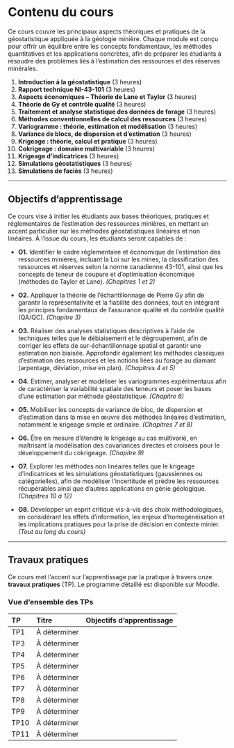 # Contenu du cours

Ce cours couvre les principaux aspects théoriques et pratiques de la géostatistique appliquée à la géologie minière. Chaque module est conçu pour offrir un équilibre entre les concepts fondamentaux, les méthodes quantitatives et les applications concrètes, afin de préparer les étudiants à résoudre des problèmes liés à l’estimation des ressources et des réserves minérales.

1. **Introduction à la géostatistique** (3 heures)
2. **Rapport technique NI-43-101** (3 heures)  
3. **Aspects économiques – Théorie de Lane et Taylor** (3 heures)  
4. **Théorie de Gy et contrôle qualité** (3 heures)  
5. **Traitement et analyse statistique des données de forage** (3 heures)  
6. **Méthodes conventionnelles de calcul des ressources** (3 heures)  
7. **Variogramme : théorie, estimation et modélisation** (3 heures)  
8. **Variance de blocs, de dispersion et d’estimation** (3 heures)  
9. **Krigeage : théorie, calcul et pratique** (3 heures)  
10. **Cokrigeage : domaine multivariable** (3 heures)  
11. **Krigeage d’indicatrices** (3 heures)  
12. **Simulations géostatistiques** (3 heures)  
13. **Simulations de faciès** (3 heures)  

---

## Objectifs d’apprentissage

Ce cours vise à initier les étudiants aux bases théoriques, pratiques et réglementaires de l’estimation des ressources minières, en mettant un accent particulier sur les méthodes géostatistiques linéaires et non linéaires. À l’issue du cours, les étudiants seront capables de :

- **O1.** Identifier le cadre réglementaire et économique de l’estimation des ressources minières, incluant la Loi sur les mines, la classification des ressources et réserves selon la norme canadienne 43-101, ainsi que les concepts de teneur de coupure et d’optimisation économique (méthodes de Taylor et Lane). *(Chapitres 1 et 2)*  

- **O2.** Appliquer la théorie de l’échantillonnage de Pierre Gy afin de garantir la représentativité et la fiabilité des données, tout en intégrant les principes fondamentaux de l’assurance qualité et du contrôle qualité (QA/QC). *(Chapitre 3)*

- **O3.** Réaliser des analyses statistiques descriptives à l’aide de techniques telles que le débiaisement et le dégroupement, afin de corriger les effets de sur-échantillonnage spatial et garantir une estimation non biaisée. Approfondir également les méthodes classiques d’estimation des ressources et les notions liées au forage au diamant (arpentage, déviation, mise en plan). *(Chapitres 4 et 5)*

- **O4.** Estimer, analyser et modéliser les variogrammes expérimentaux afin de caractériser la variabilité spatiale des teneurs et poser les bases d’une estimation par méthode géostatistique. *(Chapitre 6)*

- **O5.** Mobiliser les concepts de variance de bloc, de dispersion et d’estimation dans la mise en œuvre des méthodes linéaires d’estimation, notamment le krigeage simple et ordinaire. *(Chapitres 7 et 8)*

- **O6.** Être en mesure d’étendre le krigeage au cas multivarié, en maîtrisant la modélisation des covariances directes et croisées pour le développement du cokrigeage. *(Chapitre 9)*

- **O7.** Explorer les méthodes non linéaires telles que le krigeage d’indicatrices et les simulations géostatistiques (gaussiennes ou catégorielles), afin de modéliser l’incertitude et prédire les ressources récupérables ainsi que d’autres applications en génie géologique. *(Chapitres 10 à 12)*  

- **O8.** Développer un esprit critique vis-à-vis des choix méthodologiques, en considérant les effets d’information, les enjeux d’homogénéisation et les implications pratiques pour la prise de décision en contexte minier. *(Tout au long du cours)*


---

## Travaux pratiques

Ce cours met l’accent sur l’apprentissage par la pratique à travers onze **travaux pratiques** (TP). Le programme détaillé est disponible sur Moodle.

### Vue d’ensemble des TPs

| TP    | Titre           | Objectifs d’apprentissage |
|:------|:----------------|:--------------------------|
| TP1   | À déterminer    |                           |
| TP3   | À déterminer    |                           |
| TP4   | À déterminer    |                           |
| TP5   | À déterminer    |                           |
| TP6   | À déterminer    |                           |
| TP7   | À déterminer    |                           |
| TP8   | À déterminer    |                           |
| TP9   | À déterminer    |                           |
| TP10  | À déterminer    |                           |
| TP11  | À déterminer    |                           |


